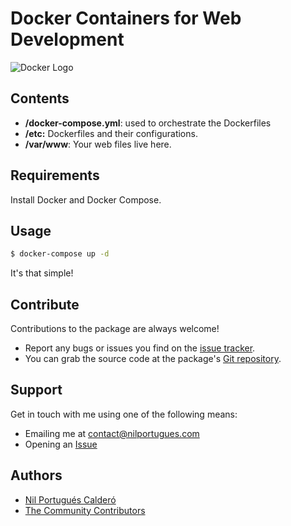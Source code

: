 # Docker Containers for Web Development

![Docker Logo](https://www.docker.com/sites/all/themes/docker/assets/images/logo.png)

## Contents

 - **/docker-compose.yml**: used to orchestrate the Dockerfiles
 - **/etc:** Dockerfiles and their configurations.
 - **/var/www**: Your web files live here.

## Requirements

Install Docker and Docker Compose.
 
## Usage

```sh
$ docker-compose up -d
```
It's that simple! 


## Contribute

Contributions to the package are always welcome!

* Report any bugs or issues you find on the [issue tracker](https://github.com/nilportugues/docker/issues/new).
* You can grab the source code at the package's [Git repository](https://github.com/nilportugues/docker).


## Support

Get in touch with me using one of the following means:

 - Emailing me at <contact@nilportugues.com>
 - Opening an [Issue](https://github.com/nilportugues/docker/issues/new)

## Authors

* [Nil Portugués Calderó](http://nilportugues.com)
* [The Community Contributors](https://github.com/nilportugues/docker/graphs/contributors)
